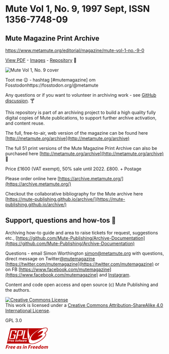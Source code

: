 # Mute Vol 1, No. 9, 1997 Sept, ISSN 1356-7748-09

## Mute Magazine Print Archive

https://www.metamute.org/editorial/magazine/mute-vol-1-no.-9-0

[View PDF](https://mute-publishing.github.io/) - [Images](https://github.com/Mute-Publishing/) - [Repository](https://github.com/Mute-Publishing/) 🐜

![Mute Vol 1, No. 9 cover](https://raw.githubusercontent.com/Mute-Publishing/)

Toot me 😉 - hashtag [\#mutemagazine] om Fosstodonhttps://fosstodon.org/@metamute

Any questions or if you want to volunteer in archiving work - see [GitHub discussion](https://github.com/orgs/Mute-Publishing/discussions). 🍸

This repository is part of an archiving project to build a high quality fully digital copies of Mute publications, to support further archive activation, and content reuse.

The full, free-to-air, web version of the magazine can be found here [http://metamute.org/archive](http://metamute.org/archive)

The full 51 print versions of the Mute Magazine Print Archive can also be purchased here [http://metamute.org/archive](http://metamute.org/archive) 💸

Price £1600 (VAT exempt), 50% sale until 2022. £800. + Postage

Please order online here [https://archive.metamute.org/](https://archive.metamute.org/)

Checkout the collaborative bibliography for the Mute archive here [https://mute-publishing.github.io/archive/](https://mute-publishing.github.io/archive/)

## Support, questions and how-tos 🤔

Archiving how-to guide and area to raise tickets for request, suggestions etc., [https://github.com/Mute-Publishing/Archive-Documentation](https://github.com/Mute-Publishing/Archive-Documentation)

Questions - email Simon Worthington simon@metamute.org with questions, direct message on Twitter[@mutemagazine](https://twitter.com/mutemagazine) [https://twitter.com/mutemagazine](https://twitter.com/mutemagazine) or on FB [https://www.facebook.com/mutemagazine](https://www.facebook.com/mutemagazine) and [Instagram](https://www.instagram.com/mute_publishing/).

Content and code open access and open source (c) Mute Publishing and the authors.

<a rel="license" href="http://creativecommons.org/licenses/by-sa/4.0/"><img alt="Creative Commons License" style="border-width:0" src="https://i.creativecommons.org/l/by-sa/4.0/88x31.png" /></a><br />This work is licensed under a <a rel="license" href="http://creativecommons.org/licenses/by-sa/4.0/">Creative Commons Attribution-ShareAlike 4.0 International License</a>.

GPL 3.0

![GPL 3.0](https://raw.githubusercontent.com/Mute-Publishing/Mute-Magazine-Pilot-00-1994/main/assets/gplv3-with-text-136x68.png "GPL 3.0")
